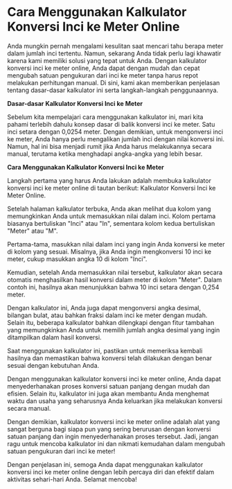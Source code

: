 Cara Menggunakan Kalkulator Konversi Inci ke Meter Online
=========================================================

Anda mungkin pernah mengalami kesulitan saat mencari tahu berapa meter dalam jumlah inci tertentu. Namun, sekarang Anda tidak perlu lagi khawatir karena kami memiliki solusi yang tepat untuk Anda. Dengan kalkulator konversi inci ke meter online, Anda dapat dengan mudah dan cepat mengubah satuan pengukuran dari inci ke meter tanpa harus repot melakukan perhitungan manual. Di sini, kami akan memberikan penjelasan tentang dasar-dasar kalkulator ini serta langkah-langkah penggunaannya.

**Dasar-dasar Kalkulator Konversi Inci ke Meter**

Sebelum kita mempelajari cara menggunakan kalkulator ini, mari kita pahami terlebih dahulu konsep dasar di balik konversi inci ke meter. Satu inci setara dengan 0,0254 meter. Dengan demikian, untuk mengonversi inci ke meter, Anda hanya perlu mengalikan jumlah inci dengan nilai konversi ini. Namun, hal ini bisa menjadi rumit jika Anda harus melakukannya secara manual, terutama ketika menghadapi angka-angka yang lebih besar.

**Cara Menggunakan Kalkulator Konversi Inci ke Meter**

Langkah pertama yang harus Anda lakukan adalah membuka kalkulator konversi inci ke meter online di tautan berikut: Kalkulator Konversi Inci ke Meter Online.

Setelah halaman kalkulator terbuka, Anda akan melihat dua kolom yang memungkinkan Anda untuk memasukkan nilai dalam inci. Kolom pertama biasanya bertuliskan "Inci" atau "In", sementara kolom kedua bertuliskan "Meter" atau "M".

Pertama-tama, masukkan nilai dalam inci yang ingin Anda konversi ke meter di kolom yang sesuai. Misalnya, jika Anda ingin mengkonversi 10 inci ke meter, cukup masukkan angka 10 di kolom "Inci".

Kemudian, setelah Anda memasukkan nilai tersebut, kalkulator akan secara otomatis menghasilkan hasil konversi dalam meter di kolom "Meter". Dalam contoh ini, hasilnya akan menunjukkan bahwa 10 inci setara dengan 0,254 meter.

Dengan kalkulator ini, Anda juga dapat mengonversi angka desimal, bilangan bulat, atau bahkan fraksi dalam inci ke meter dengan mudah. Selain itu, beberapa kalkulator bahkan dilengkapi dengan fitur tambahan yang memungkinkan Anda untuk memilih jumlah angka desimal yang ingin ditampilkan dalam hasil konversi.

Saat menggunakan kalkulator ini, pastikan untuk memeriksa kembali hasilnya dan memastikan bahwa konversi telah dilakukan dengan benar sesuai dengan kebutuhan Anda.

Dengan menggunakan kalkulator konversi inci ke meter online, Anda dapat menyederhanakan proses konversi satuan panjang dengan mudah dan efisien. Selain itu, kalkulator ini juga akan membantu Anda menghemat waktu dan usaha yang seharusnya Anda keluarkan jika melakukan konversi secara manual.

Dengan demikian, kalkulator konversi inci ke meter online adalah alat yang sangat berguna bagi siapa pun yang sering berurusan dengan konversi satuan panjang dan ingin menyederhanakan proses tersebut. Jadi, jangan ragu untuk mencoba kalkulator ini dan nikmati kemudahan dalam mengubah satuan pengukuran dari inci ke meter!

Dengan penjelasan ini, semoga Anda dapat menggunakan kalkulator konversi inci ke meter online dengan lebih percaya diri dan efektif dalam aktivitas sehari-hari Anda. Selamat mencoba!